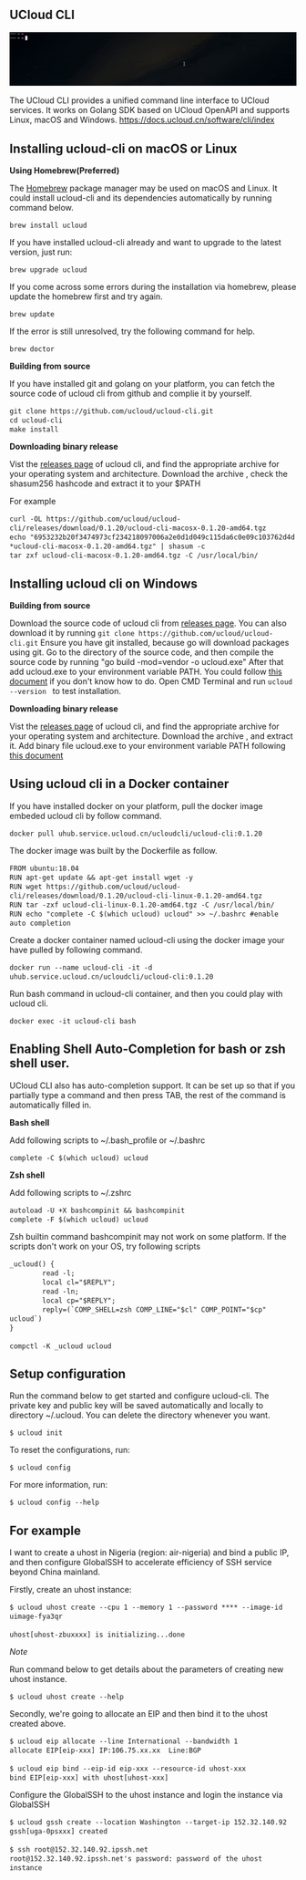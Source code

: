 ##  UCloud CLI 

![](./docs/_static/ucloud_cli_demo.gif)

The UCloud CLI provides a unified command line interface to UCloud services. It works on Golang SDK based on UCloud OpenAPI and supports Linux, macOS and Windows. 
https://docs.ucloud.cn/software/cli/index

## Installing ucloud-cli on macOS or Linux

**Using Homebrew(Preferred)**

The [Homebrew](https://docs.brew.sh/Installation) package manager may be used on macOS and Linux.
It could install ucloud-cli and its dependencies automatically by running command below.

```
brew install ucloud
```

If you have installed ucloud-cli already and want to upgrade to the latest version, just run:

```
brew upgrade ucloud
```

If you come across some errors during the installation via homebrew, please update the homebrew first and try again.

```
brew update
```

If the error is still unresolved, try the following command for help.

```
brew doctor
```

**Building from source**

If you have installed git and golang on your platform, you can fetch the source code of ucloud cli from github and complie it by yourself.

```
git clone https://github.com/ucloud/ucloud-cli.git
cd ucloud-cli
make install
```

**Downloading binary release**

Vist the [releases page](https://github.com/ucloud/ucloud-cli/releases) of ucloud cli, and find the appropriate archive for your operating system and architecture.
Download the archive , check the shasum256 hashcode and extract it to your $PATH

For example
```
curl -OL https://github.com/ucloud/ucloud-cli/releases/download/0.1.20/ucloud-cli-macosx-0.1.20-amd64.tgz
echo "6953232b20f3474973cf234218097006a2e0d1d049c115da6c0e09c103762d4d *ucloud-cli-macosx-0.1.20-amd64.tgz" | shasum -c
tar zxf ucloud-cli-macosx-0.1.20-amd64.tgz -C /usr/local/bin/
```

## Installing ucloud cli on Windows

**Building from source**

Download the source code of ucloud cli from [releases page](https://github.com/ucloud/ucloud-cli/releases). You can also download it by running ```git clone https://github.com/ucloud/ucloud-cli.git```
Ensure you have git installed, because go will download packages using git. Go to the directory of the source code, and then compile the source code by running "go build -mod=vendor -o ucloud.exe"
After that add ucloud.exe to your environment variable PATH. You could follow [this document](https://www.java.com/en/download/help/path.xml) if you don't know how to do. 
Open CMD Terminal and run ```ucloud --version ``` to test installation. 


**Downloading binary release**

Vist the [releases page](https://github.com/ucloud/ucloud-cli/releases) of ucloud cli, and find the appropriate archive for your operating system and architecture.
Download the archive , and extract it. Add binary file ucloud.exe to your environment variable PATH following [this document](https://www.java.com/en/download/help/path.xml)

## Using ucloud cli in a Docker container
If you have installed docker on your platform, pull the docker image embeded ucloud cli by follow command.
```
docker pull uhub.service.ucloud.cn/ucloudcli/ucloud-cli:0.1.20
```

The docker image was built by the Dockerfile as follow.
```
FROM ubuntu:18.04
RUN apt-get update && apt-get install wget -y
RUN wget https://github.com/ucloud/ucloud-cli/releases/download/0.1.20/ucloud-cli-linux-0.1.20-amd64.tgz
RUN tar -zxf ucloud-cli-linux-0.1.20-amd64.tgz -C /usr/local/bin/
RUN echo "complete -C $(which ucloud) ucloud" >> ~/.bashrc #enable auto completion
```

Create a docker container named ucloud-cli using the docker image your have pulled by following command.

```
docker run --name ucloud-cli -it -d uhub.service.ucloud.cn/ucloudcli/ucloud-cli:0.1.20
```
Run bash command in ucloud-cli container, and then you could play with ucloud cli.

```
docker exec -it ucloud-cli bash
```

## Enabling Shell Auto-Completion for bash or zsh shell user.

UCloud CLI also has auto-completion support. It can be set up so that if you partially type a command and then press TAB, the rest of the command is automatically filled in.

**Bash shell** 

Add following scripts to  ~/.bash_profile or ~/.bashrc 

```
complete -C $(which ucloud) ucloud
```

**Zsh shell** 

Add following scripts to ~/.zshrc 

```
autoload -U +X bashcompinit && bashcompinit
complete -F $(which ucloud) ucloud
```
Zsh builtin command bashcompinit may not work on some platform. If the scripts don't work on your OS, try following scripts
```
_ucloud() {
        read -l;
        local cl="$REPLY";
        read -ln;
        local cp="$REPLY";
        reply=(`COMP_SHELL=zsh COMP_LINE="$cl" COMP_POINT="$cp" ucloud`)
}

compctl -K _ucloud ucloud
```


## Setup configuration

Run the command below to get started and configure ucloud-cli. The private key and public key will be saved automatically and locally to directory ~/.ucloud.
You can delete the directory whenever you want.

```
$ ucloud init
```

To reset the configurations, run:

```
$ ucloud config
```

For more information, run:

```
$ ucloud config --help
```

## For example

I want to create a uhost in Nigeria (region: air-nigeria) and bind a public IP, and then configure GlobalSSH to accelerate efficiency of SSH service beyond China mainland.

Firstly, create an uhost instance:

```
$ ucloud uhost create --cpu 1 --memory 1 --password **** --image-id uimage-fya3qr

uhost[uhost-zbuxxxx] is initializing...done
```

*Note* 

Run command below to get details about the parameters of creating new uhost instance.

```
$ ucloud uhost create --help
```

Secondly, we're going to allocate an EIP and then bind it to the uhost created above.

```
$ ucloud eip allocate --line International --bandwidth 1
allocate EIP[eip-xxx] IP:106.75.xx.xx  Line:BGP

$ ucloud eip bind --eip-id eip-xxx --resource-id uhost-xxx
bind EIP[eip-xxx] with uhost[uhost-xxx]
```

Configure the GlobalSSH to the uhost instance and login the instance via GlobalSSH

```
$ ucloud gssh create --location Washington --target-ip 152.32.140.92
gssh[uga-0psxxx] created

$ ssh root@152.32.140.92.ipssh.net
root@152.32.140.92.ipssh.net's password: password of the uhost instance
```
